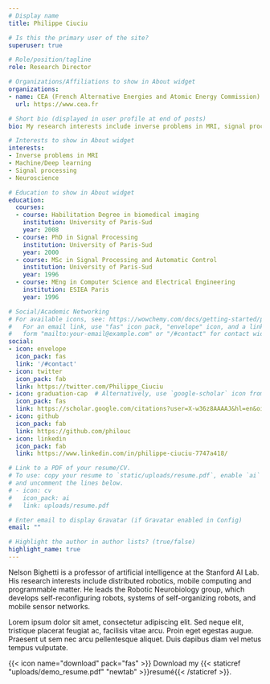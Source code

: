 ```yaml
---
# Display name
title: Philippe Ciuciu

# Is this the primary user of the site?
superuser: true

# Role/position/tagline
role: Research Director

# Organizations/Affiliations to show in About widget
organizations:
- name: CEA (French Alternative Energies and Atomic Energy Commission)
  url: https://www.cea.fr

# Short bio (displayed in user profile at end of posts)
bio: My research interests include inverse problems in MRI, signal processing for functional brain imaging data, machine and deep learning, cognitive and clinical neuroscience.

# Interests to show in About widget
interests:
- Inverse problems in MRI
- Machine/Deep learning
- Signal processing
- Neuroscience

# Education to show in About widget
education:
  courses:
  - course: Habilitation Degree in biomedical imaging
    institution: University of Paris-Sud
    year: 2008
  - course: PhD in Signal Processing
    institution: University of Paris-Sud
    year: 2000
  - course: MSc in Signal Processing and Automatic Control
    institution: University of Paris-Sud
    year: 1996
  - course: MEng in Computer Science and Electrical Engineering
    institution: ESIEA Paris
    year: 1996

# Social/Academic Networking
# For available icons, see: https://wowchemy.com/docs/getting-started/page-builder/#icons
#   For an email link, use "fas" icon pack, "envelope" icon, and a link in the
#   form "mailto:your-email@example.com" or "/#contact" for contact widget.
social:
- icon: envelope
  icon_pack: fas
  link: '/#contact'
- icon: twitter
  icon_pack: fab
  link: https://twitter.com/Philippe_Ciuciu
- icon: graduation-cap  # Alternatively, use `google-scholar` icon from `ai` icon pack
  icon_pack: fas
  link: https://scholar.google.com/citations?user=X-w36z8AAAAJ&hl=en&oi=ao
- icon: github
  icon_pack: fab
  link: https://github.com/philouc
- icon: linkedin
  icon_pack: fab
  link: https://www.linkedin.com/in/philippe-ciuciu-7747a418/

# Link to a PDF of your resume/CV.
# To use: copy your resume to `static/uploads/resume.pdf`, enable `ai` icons in `params.toml`, 
# and uncomment the lines below.
# - icon: cv
#   icon_pack: ai
#   link: uploads/resume.pdf

# Enter email to display Gravatar (if Gravatar enabled in Config)
email: ""

# Highlight the author in author lists? (true/false)
highlight_name: true
---
```


Nelson Bighetti is a professor of artificial intelligence at the Stanford AI Lab. His research interests include distributed robotics, mobile computing and programmable matter. He leads the Robotic Neurobiology group, which develops self-reconfiguring robots, systems of self-organizing robots, and mobile sensor networks.

Lorem ipsum dolor sit amet, consectetur adipiscing elit. Sed neque elit, tristique placerat feugiat ac, facilisis vitae arcu. Proin eget egestas augue. Praesent ut sem nec arcu pellentesque aliquet. Duis dapibus diam vel metus tempus vulputate.

{{< icon name="download" pack="fas" >}} Download my {{< staticref "uploads/demo_resume.pdf" "newtab" >}}resumé{{< /staticref >}}.
